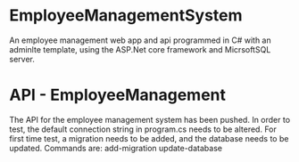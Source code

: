 # EmployeeManagementSystem
An employee management web app and api programmed in C# with an adminlte template, using the ASP.Net core framework and MicrsoftSQL server. 

# API - EmployeeManagement
The API for the employee management system has been pushed. In order to test, the default connection string in program.cs needs to be altered. For first time test, a migration needs to be added, and the database needs to be updated.
Commands are: 
      add-migration
      update-database
